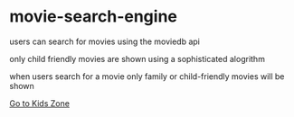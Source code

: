 # movie-search-engine

<p>users can search for movies using the moviedb api</p>
<p>only child friendly movies are shown using a sophisticated alogrithm</p>
<p>when users search for a movie only family or child-friendly movies will be shown</p>
<p><a href="https://nostalgic-bartik-70f53c.netlify.app/"/>Go to Kids Zone </p>
